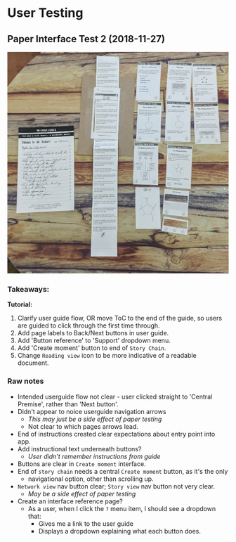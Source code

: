 # User Testing

## Paper Interface Test 2 (2018-11-27)

![Paper Interface Test 2](https://github.com/sjlutterbie/storychain-dev-notes/blob/paper-testing/user-feedback/paperTest2.jpg)

### Takeaways:

__Tutorial:__
1. Clarify user guide flow, OR move ToC to the end of the guide, so users
    are guided to click through the first time through.
2. Add page labels to Back/Next buttons in user guide.
3. Add 'Button reference' to 'Support' dropdown menu.
4. Add 'Create moment' button to end of `Story Chain`.
5. Change `Reading view` icon to be more indicative of a readable document.

### Raw notes

* Intended userguide flow not clear - user clicked straight to 'Central
    Premise', rather than 'Next button'.
* Didn't appear to noice userguide navigation arrows
  * _This may just be a side effect of paper testing_
  * Not clear to which pages arrows lead.
* End of instructions created clear expectations about entry point into app.
* Add instructional text underneath buttons?
  * _User didn't remember instructions from guide_
* Buttons are clear in `Create moment` interface.
* End of `story chain` needs a central `Create moment` button, as it's the only
  * navigational option, other than scrolling up.
* `Network view` nav button clear; `Story view` nav button not very clear.
  * _May be a side effect of paper testing_
* Create an interface reference page?
  * As a user, when I click the `?` menu item, I should see a dropdown that:
    * Gives me a link to the user guide
    * Displays a dropdown explaining what each button does.